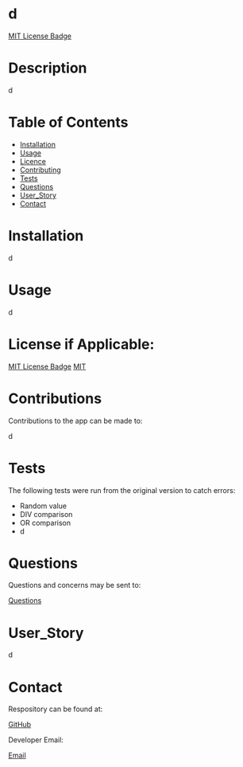   
  
# d

  [MIT License Badge](https://img.shields.io/badge/License-MIT-yellow.svg)


# Description 

  d


# Table of Contents

  - [Installation](#installation)
  - [Usage](#usage)
  - [Licence](#licence)
  - [Contributing](#license)
  - [Tests](#tests)
  - [Questions](#questions)
  - [User_Story](#user_story)
  - [Contact](#contact)


# Installation

  d


# Usage

  d


# License if Applicable:

  
  [MIT License Badge](https://img.shields.io/badge/License-MIT-yellow.svg)
  [MIT](https://opensource.org/licenses/MIT)
    
 

# Contributions

  Contributions to the app can be made to:

  d


# Tests

  The following tests were run from the original version to catch errors:

  - Random value
  - DIV comparison
  - OR comparison
  - d


# Questions

  Questions and concerns may be sent to:

  [Questions](mailto:d)


# User_Story

  d


# Contact

  Respository can be found at:

  [GitHub](https://github.com/d/ProfessionalReadmeGen)


  Developer Email:

  [Email](mailto:d)

